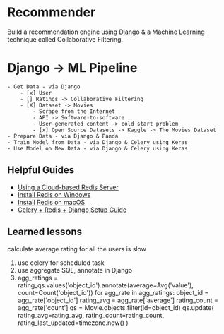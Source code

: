# Recommender

Build a recommendation engine using Django &amp; a Machine Learning technique called Collaborative Filtering.

# Django -> ML Pipeline
    - Get Data - via Django
        - [x] User
        - [] Ratings -> Collaborative Filtering
        - [X] Dataset -> Movies
            - Scrape from the Internet
            - API -> Software-to-software
            - User-generated content -> cold start problem
            - [x] Open Source Datasets -> Kaggle -> The Movies Dataset
    - Prepare Data - via Django & Panda
    - Train Model from Data - via Django & Celery using Keras
    - Use Model on New Data - via Django & Celery using Keras

## Helpful Guides
- [Using a Cloud-based Redis Server](https://www.codingforentrepreneurs.com/blog/remote-redis-servers-for-development/)
- [Install Redis on Windows](https://www.codingforentrepreneurs.com/blog/redis-on-windows/)
- [Install Redis on macOS](https://www.codingforentrepreneurs.com/blog/install-redis-mac-and-linux)
- [Celery + Redis + Django Setup Guide](https://www.codingforentrepreneurs.com/blog/celery-redis-django/)

## Learned lessons
calculate average rating for all the users is slow
1.  use celery for scheduled task
2.  use aggregate SQL, annotate in Django
3.  agg_ratings = rating_qs.values('object_id').annotate(average=Avg('value'), count=Count('object_id'))
    for agg_rate in agg_ratings:
        object_id = agg_rate['object_id']
        rating_avg = agg_rate['average']
        rating_count = agg_rate['count']
        qs = Movie.objects.filter(id=object_id)
        qs.update(
            rating_avg=rating_avg,
            rating_count=rating_count,
            rating_last_updated=timezone.now()
        )